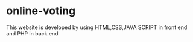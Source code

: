 # online-voting
This website is developed by using HTML,CSS,JAVA SCRIPT in front end and PHP in back end
